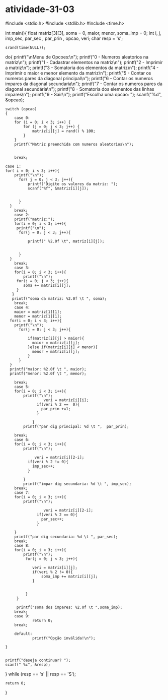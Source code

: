 # atividade-31-03

#include <stdio.h>
#include <stdlib.h>
#include <time.h>

int main(){
    float matriz[3][3], soma = 0, maior, menor, soma_imp = 0;
    int i, j, imp_sec, par_sec , par_prin , opcao, veri;
    char resp = 's';

    srand(time(NULL));

do{
        printf("\nMenu de Opcoes:\n");
        printf("0 - Numeros aleatorios na matriz\n");
        printf("1 - Cadastrar elementos na matriz\n");
        printf("2 - Imprimir a matriz\n");
        printf("3 - Somatoria dos elementos da matriz\n");
        printf("4 - Imprimir o maior e menor elemento da matriz\n");
        printf("5 - Contar os numeros pares da diagonal principal\n");
        printf("6 - Contar os numeros impares da diagonal secundaria\n");
        printf("7 - Contar os numeros pares da diagonal secundária\n");
        printf("8 - Somatoria dos elementos das linhas impares\n");
        printf("9 - Sair\n");
        printf("Escolha uma opcao: ");
        scanf("%d", &opcao);

    switch (opcao)
    {
        case 0:
        for (i = 0; i < 3; i++) {
            for (j = 0; j < 3; j++) {
                matriz[i][j] = rand() % 100; 
            }
        }
        printf("Matriz preenchida com numeros aleatorios\n");


        break;

    case 1:
    for( i = 0; i < 3; i++){
        printf("\n");
          for( j = 0; j < 3; j++){
              printf("Digite os valores da matriz: ");
              scanf("%f", &matriz[i][j]);
      
      
          }
      }
        break;
        case 2:
        printf("matriz:");
        for(i = 0; i < 3; i++){
         printf("\n");
          for(j = 0; j < 3; j++){
           
              printf(" %2.0f \t", matriz[i][j]);
      
      
          }
      }
        break;
        case 3:
        for(i = 0; i < 3; i++){
            printf("\n");
         for(j = 0; j < 3; j++){
            soma += matriz[i][j];
         }
       }
       printf("soma da matriz: %2.0f \t ", soma);
        break;
        case 4:
        maior = matriz[1][1];
        menor = matriz[1][1];
      for(i = 0; i < 3; i++){
        printf("\n");
          for(j = 0; j < 3; j++){
             
              if(matriz[i][j] > maior){
                maior = matriz[i][j];
              }else if(matriz[i][j] < menor){
                menor = matriz[i][j];
              }
          }
      }
      printf("maior: %2.0f \t ", maior);
      printf("menor: %2.0f \t ", menor);
           
        break;
        case 5:
        for(i = 0; i < 3; i++){
            printf("\n");
                     veri = matriz[i][i];
                  if(veri % 2 ==  0){
                    par_prin +=1;
                  }
              
                }
            printf("par dig principal: %d \t ",  par_prin);
        
        break;
        case 6:
        for(i = 0; i < 3; i++){
            printf("\n");
            
                 veri = matriz[i][2-i];
              if(veri % 2 != 0){
                imp_sec++;
              }
          
            }
            printf("impar dig secundaria: %d \t ", imp_sec);
        break;
        case 7:
        for(i = 0; i < 3; i++){
            printf("\n");
                  
                     veri = matriz[i][2-i];
                  if(veri % 2 == 0){
                    par_sec++;
                  }
              
        }
        printf("par dig secundaria: %d \t ", par_sec);
        break;
        case 8:
        for(i = 0; i < 3; i++){
            printf("\n");
             for(j = 0; j < 3; j++){
              
                veri = matriz[i][j];
                if(veri % 2 != 0){
                    soma_imp += matriz[i][j]; 
                }
         
         
             }
         }

         printf("soma dos impares: %2.0f \t ",soma_imp);
        break;
        case 9:
                return 0;
        break;

        default:
                printf("Opção inválida!\n");

    }
   
    
    printf("deseja continuar? ");
    scanf(" %c", &resp);

 } while (resp == 's' || resp == 'S');






    return 0;
}
